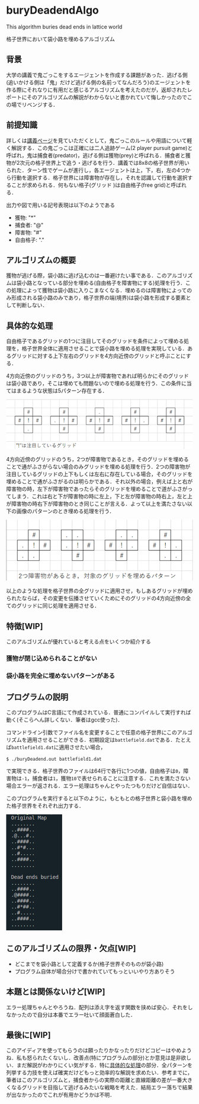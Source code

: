 # buryDeadendAlgo
This algorithm buries dead ends in lattice world

格子世界において袋小路を埋めるアルゴリズム

## 背景
大学の講義で鬼ごっこをするエージェントを作成する課題があった．逃げる側(追いかける側は「鬼」だけど逃げる側の名前ってなんだろう)のエージェントを作る際にそれなりに有用だと感じるアルゴリズムを考えたのだが，返却されたレポートにそのアルゴリズムの解説がわからないと書かれていて悔しかったのでこの場でリベンジする．

## 前提知識
詳しくは[講義ページ](https://www.fun.ac.jp/~osawa/course/DCS/lab/1/index.html "DCS Labolatory 1")を見ていただくとして，鬼ごっこのルールや用語について軽く解説する．この鬼ごっこは正確には二人追跡ゲーム(2 player pursuit game)と呼ばれ，鬼は捕食者(predator)，逃げる側は獲物(prey)と呼ばれる．捕食者と獲物が2次元の格子世界上で追う・逃げるを行う．講義では8x8の格子世界が用いられた．ターン性でゲームが進行し，各エージェントは上，下，右，左の4つから行動を選択する．格子世界には障害物が存在し，それを認識して行動を選択することが求められる．何もない格子(グリッド
)は自由格子(free grid)と呼ばれる．

出力や図で用いる記号表現は以下のようである
- 獲物: "*"
- 捕食者: "@"
- 障害物: "#"
- 自由格子: "."

## アルゴリズムの概要
獲物が逃げる際，袋小路に逃げ込むのは一番避けたい事である．このアルゴリズムは袋小路となっている部分を埋める(自由格子を障害物にする)処理を行う．この処理によって獲物は袋小路に入りこまなくなる．埋めるのは障害物によってのみ形成される袋小路のみであり，格子世界の端(境界)は袋小路を形成する要素として判断しない．

## 具体的な処理
自由格子であるグリッドの1つに注目してそのグリッドを条件によって埋める処理を，格子世界全体に適用させることで袋小路を埋める処理を実現している．あるグリッドに対する上下左右のグリッドを4方向近傍のグリッドと呼ぶことにする．

4方向近傍のグリッドのうち，3つ以上が障害物であれば明らかにそのグリッドは袋小路であり，そこは埋めても問題ないので埋める処理を行う．この条件に当てはまるような状態は5パターン存在する．

![3or4obstacles](./images/3or4obstacles.png "障害物が3つ以上のパターン")

4方向近傍のグリッドのうち，2つが障害物であるとき，そのグリッドを埋めることで通がふさがらない場合のみグリッドを埋める処理を行う．2つの障害物が注目しているグリッドの上下もしくは左右に存在している場合，そのグリッドを埋めることで通がふさがるのは明らかである．それ以外の場合，例えば上と右が障害物の時，左下が障害物であったらそのグリッドを埋めることで道がふさがってしまう．これは右と下が障害物の時に左上，下と左が障害物の時右上，左と上が障害物の時右下が障害物のとき同じことが言える．よって以上を満たさない以下の画像のパターンのとき埋める処理を行う．

![2obstacles](./images/2obstacles.png "障害物が2つのパターン")

以上のような処理を格子世界の全グリッドに適用させ，もしあるグリッドが埋められたならば，その変更を伝播させていくためにそのグリッドの4方向近傍の全てのグリッドに同じ処理を適用させる．

## 特徴[WIP]
このアルゴリズムが優れていると考える点をいくつか紹介する
### 獲物が閉じ込められることがない

### 袋小路を完全に埋めないパターンがある

## プログラムの説明
このプログラムはC言語にて作成されている．普通にコンパイルして実行すれば動く(そこらへん詳しくない．筆者はgcc使った)．

コマンドライン引数でファイル名を変更することで任意の格子世界にこのアルゴリズムを適用させることができる．初期設定は`battlefield.dat`である．たとえば`battlefield1.dat`に適用させたい場合，
```
$ ./buryDeadend.out battlefield1.dat
```
で実現できる．格子世界のファイルは64行で各行に1つの値，自由格子は`0`，障害物は`-1`，捕食者は`1`，獲物`10`で表せられることに注意する．これを満たさない場合エラーが返される．エラー処理はちゃんとやったつもりだけど自信はない．

このプログラムを実行すると以下のように，もともとの格子世界と袋小路を埋めた格子世界をそれぞれ出力する．

![Work Image](./images/workImage.png "Work Image")

## このアルゴリズムの限界・欠点[WIP]
- どこまでを袋小路として定義するか(格子世界そのものが袋小路)
- プログラム自体が場合分けで書かれていてもっといいやり方ありそう
## 本題とは関係ないけど[WIP]
エラー処理ちゃんとやろうね．配列は添え字を返す関数を挟めば安心．それをしなかったので自分は本番でエラー吐いて顔面蒼白した．

## 最後に[WIP]
このアイディアを使ってもらうのは願ったりかなったりだけどコピーはやめようね．私も怒られたくないし．改善点(特にプログラムの部分)とか意見は是非欲しい．まだ解説がわかりにくい気がする．特に[具体的な処理](#具体的な処理)の部分．全パターンを列挙する力技を使えば確実だけどもっと効率的な解説を求めたい．参考までに，筆者はこのアルゴリズムと，捕食者からの実際の距離と直線距離の差が一番大きくなるグリッドを目指して逃げるみたいな戦略を考えた．結局エラー落ちで結果が出なかったのでこれが有用かどうかは不明．